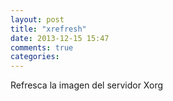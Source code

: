 ```yaml
---
layout: post
title: "xrefresh"
date: 2013-12-15 15:47
comments: true
categories: 
---
```

Refresca la imagen del servidor Xorg


